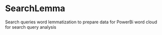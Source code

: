 # SearchLemma
Search queries word lemmatization to prepare data for PowerBi word cloud for search query analysis
